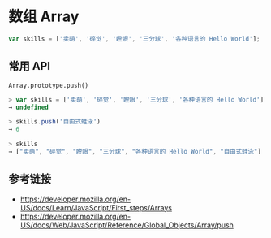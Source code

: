 # 数组 Array

```javascript
var skills = ['卖萌', '碎觉', '瞪眼', '三分球', '各种语言的 Hello World'];
```

## 常用 API
`Array.prototype.push()`
```javascript
> var skills = ['卖萌', '碎觉', '瞪眼', '三分球', '各种语言的 Hello World'];
→ undefined

> skills.push('自由式蛙泳')
→ 6

> skills
→ ["卖萌", "碎觉", "瞪眼", "三分球", "各种语言的 Hello World", "自由式蛙泳"]
```

## 参考链接
* https://developer.mozilla.org/en-US/docs/Learn/JavaScript/First_steps/Arrays
* https://developer.mozilla.org/en-US/docs/Web/JavaScript/Reference/Global_Objects/Array/push
